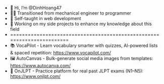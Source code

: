 - 👋 Hi, I’m @DinhHoang47  
- 👨‍💻 Transitioned from mechanical engineer to programmer  
- 👀 Self-taught in web development  
- 🌱 Working on my side projects to enhance my knowledge about this field  
- =======================================================================  
- 📚 VocaPilot - Learn vocabulary smarter with quizzes, AI-powered lists & spaced repetition: https://www.vocapilot.com/  
- 🖼️ AutoCanvas - Bulk-generate social media images from templates: https://www.autocanva.com/  
- 📝 OnJLPT - Practice platform for real past JLPT exams (N1–N5): https://www.onjlpt.com/  
